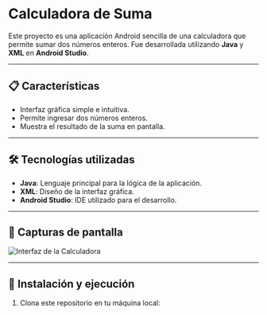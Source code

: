 # Calculadora de Suma

Este proyecto es una aplicación Android sencilla de una calculadora que permite sumar dos números enteros. Fue desarrollada utilizando **Java** y **XML** en **Android Studio**.

---

## 📋 Características

- Interfaz gráfica simple e intuitiva.
- Permite ingresar dos números enteros.
- Muestra el resultado de la suma en pantalla.

---

## 🛠️ Tecnologías utilizadas

- **Java**: Lenguaje principal para la lógica de la aplicación.
- **XML**: Diseño de la interfaz gráfica.
- **Android Studio**: IDE utilizado para el desarrollo.

---

## 📱 Capturas de pantalla

![Interfaz de la Calculadora](imagen.png)

---

## 🚀 Instalación y ejecución

1. Clona este repositorio en tu máquina local:

